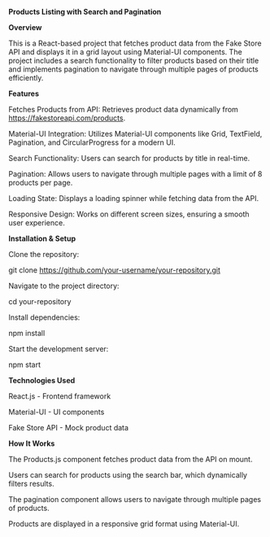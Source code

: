 **Products Listing with Search and Pagination**

**Overview**

This is a React-based project that fetches product data from the Fake Store API and displays it in a grid layout using Material-UI components. The project includes a search functionality to filter products based on their title and implements pagination to navigate through multiple pages of products efficiently.

**Features**

Fetches Products from API: Retrieves product data dynamically from https://fakestoreapi.com/products.

Material-UI Integration: Utilizes Material-UI components like Grid, TextField, Pagination, and CircularProgress for a modern UI.

Search Functionality: Users can search for products by title in real-time.

Pagination: Allows users to navigate through multiple pages with a limit of 8 products per page.

Loading State: Displays a loading spinner while fetching data from the API.

Responsive Design: Works on different screen sizes, ensuring a smooth user experience.

**Installation & Setup**

Clone the repository:

git clone https://github.com/your-username/your-repository.git

Navigate to the project directory:

cd your-repository

Install dependencies:

npm install

Start the development server:

npm start

**Technologies Used**

React.js - Frontend framework

Material-UI - UI components

Fake Store API - Mock product data

**How It Works**

The Products.js component fetches product data from the API on mount.

Users can search for products using the search bar, which dynamically filters results.

The pagination component allows users to navigate through multiple pages of products.

Products are displayed in a responsive grid format using Material-UI.
